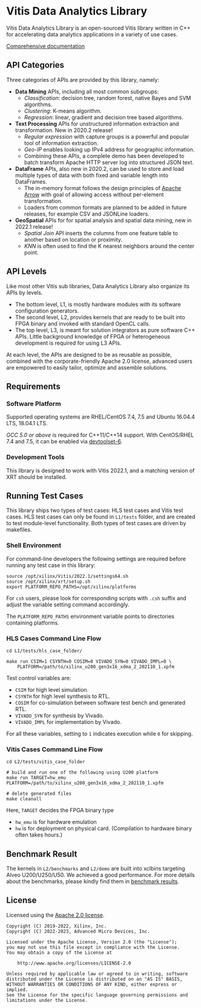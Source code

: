 # Vitis Data Analytics Library

Vitis Data Analytics Library is an open-sourced Vitis library written in C++ for accelerating
data analytics applications in a variety of use cases.

[Comprehensive documentation](https://docs.xilinx.com/r/en-US/Vitis_Libraries/data_analytics/index.html)

## API Categories

Three categories of APIs are provided by this library, namely:

* **Data Mining** APIs, including all most common subgroups:
  - _Classification_: decision tree, random forest, native Bayes and SVM algorithms.
  - _Clustering_: K-means algorithm.
  - _Regression_: linear, gradient and decision tree based algorithms.
* **Text Processing** APIs for unstructured information extraction and transformation. New in 2020.2 release!
  - _Regular expression_ with capture groups is a powerful and popular tool of information extraction.
  - _Geo-IP_ enables looking up IPv4 address for geographic information.
  - Combining these APIs, a complete demo has been developed to batch transform Apache HTTP server log into structured JSON text.
* **DataFrame** APIs, also new in 2020.2, can be used to store and load multiple types of data with both fixed and variable length into DataFrames.
  - The in-memory format follows the design principles of [Apache Arrow](https://arrow.apache.org/) with goal of allowing access
    without per-element transformation.
  - Loaders from common formats are planned to be added in future releases, for example CSV and JSONLine loaders.
* **GeoSpatial** APIs for for spatial analysis and spatial data mining, new in 2022.1 release!
  - _Spatial Join_ API inserts the columns from one feature table to another based on location or proximity.
  - _KNN_ is often used to find the K nearest neighbors around the center point.

## API Levels

Like most other Vitis sub libraries, Data Analytics Library also organize its APIs by levels.

* The bottom level, L1, is mostly hardware modules with its software configuration generators.
* The second level, L2, provides kernels that are ready to be built into FPGA binary and invoked with standard OpenCL calls.
* The top level, L3, is meant for solution integrators as pure software C++ APIs.
Little background knowledge of FPGA or heterogeneous development is required for using L3 APIs.

At each level, the APIs are designed to be as reusable as possible, combined with the corporate-friendly
Apache 2.0 license, advanced users are empowered to easily tailor, optimize and assemble solutions.


## Requirements

### Software Platform

Supported operating systems are RHEL/CentOS 7.4, 7.5 and Ubuntu 16.04.4 LTS, 18.04.1 LTS.

_GCC 5.0 or above_ is required for C++11/C++14 support.
With CentOS/RHEL 7.4 and 7.5, it can be enabled via
[devtoolset-6](https://www.softwarecollections.org/en/scls/rhscl/devtoolset-6/).

### Development Tools

This library is designed to work with Vitis 2022.1,
and a matching version of XRT should be installed.

## Running Test Cases

This library ships two types of test cases: HLS test cases and Vitis test cases.
HLS test cases can only be found in `L1/tests` folder, and are created to test module-level functionality.
Both types of test cases are driven by makefiles.

### Shell Environment

For command-line developers the following settings are required before running any test case in this library:

```console
source /opt/xilinx/Vitis/2022.1/settings64.sh
source /opt/xilinx/xrt/setup.sh
export PLATFORM_REPO_PATHS=/opt/xilinx/platforms
```

For `csh` users, please look for corresponding scripts with `.csh` suffix and adjust the variable setting command accordingly.

The `PLATFORM_REPO_PATHS` environment variable points to directories containing platforms.

### HLS Cases Command Line Flow

```console
cd L1/tests/hls_case_folder/

make run CSIM=1 CSYNTH=0 COSIM=0 VIVADO_SYN=0 VIVADO_IMPL=0 \
    PLATFORM=/path/to/xilinx_u200_gen3x16_xdma_2_202110_1.xpfm
```

Test control variables are:

- `CSIM` for high level simulation.
- `CSYNTH` for high level synthesis to RTL.
- `COSIM` for co-simulation between software test bench and generated RTL.
- `VIVADO_SYN` for synthesis by Vivado.
- `VIVADO_IMPL` for implementation by Vivado.

For all these variables, setting to `1` indicates execution while `0` for skipping.

### Vitis Cases Command Line Flow

```console
cd L2/tests/vitis_case_folder

# build and run one of the following using U200 platform
make run TARGET=hw_emu PLATFORM=/path/to/xilinx_u200_gen3x16_xdma_2_202110_1.xpfm

# delete generated files
make cleanall
```

Here, `TARGET` decides the FPGA binary type
- `hw_emu` is for hardware emulation
- `hw` is for deployment on physical card. (Compilation to hardware binary often takes hours.)


## Benchmark Result

The kernels in `L2/benchmarks` and `L2/demo` are built into xclbins targeting Alveo U200/U250/U50. We achieved a good performance. For more details about the benchmarks, please kindly find them in [benchmark results](https://docs.xilinx.com/r/en-US/Vitis_Libraries/data_analytics/benchmark/benchmark.html).


## License

Licensed using the [Apache 2.0 license](https://www.apache.org/licenses/LICENSE-2.0).

    Copyright (C) 2019-2022, Xilinx, Inc.
    Copyright (C) 2022-2023, Advanced Micro Devices, Inc.
    
    Licensed under the Apache License, Version 2.0 (the "License");
    you may not use this file except in compliance with the License.
    You may obtain a copy of the License at
    
        http://www.apache.org/licenses/LICENSE-2.0
    
    Unless required by applicable law or agreed to in writing, software
    distributed under the License is distributed on an "AS IS" BASIS,
    WITHOUT WARRANTIES OR CONDITIONS OF ANY KIND, either express or implied.
    See the License for the specific language governing permissions and
    limitations under the License.

